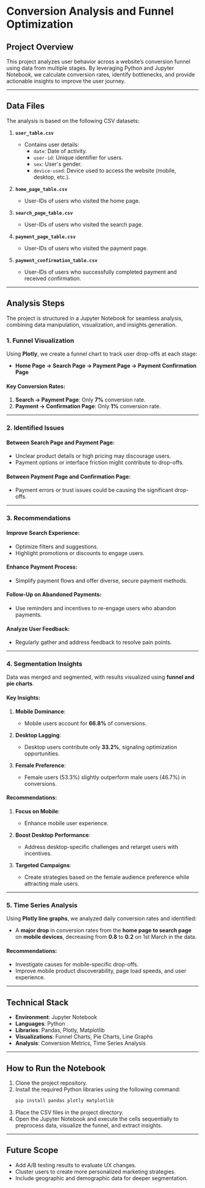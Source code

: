 # **Conversion Analysis and Funnel Optimization**

## **Project Overview**
This project analyzes user behavior across a website’s conversion funnel using data from multiple stages. By leveraging Python and Jupyter Notebook, we calculate conversion rates, identify bottlenecks, and provide actionable insights to improve the user journey.

---

## **Data Files**
The analysis is based on the following CSV datasets:

1. **`user_table.csv`**  
   - Contains user details:  
     - `date`: Date of activity.  
     - `user-id`: Unique identifier for users.  
     - `sex`: User's gender.  
     - `device-used`: Device used to access the website (mobile, desktop, etc.).

2. **`home_page_table.csv`**  
   - User-IDs of users who visited the home page.

3. **`search_page_table.csv`**  
   - User-IDs of users who visited the search page.

4. **`payment_page_table.csv`**  
   - User-IDs of users who visited the payment page.

5. **`payment_confirmation_table.csv`**  
   - User-IDs of users who successfully completed payment and received confirmation.

---

## **Analysis Steps**
The project is structured in a Jupyter Notebook for seamless analysis, combining data manipulation, visualization, and insights generation.

### **1. Funnel Visualization**  
Using **Plotly**, we create a funnel chart to track user drop-offs at each stage:  
- **Home Page → Search Page → Payment Page → Payment Confirmation Page**  

#### **Key Conversion Rates**:
1. **Search → Payment Page**: Only **7%** conversion rate.  
2. **Payment → Confirmation Page**: Only **1%** conversion rate.

---

### **2. Identified Issues**
#### Between **Search Page** and **Payment Page**:  
- Unclear product details or high pricing may discourage users.  
- Payment options or interface friction might contribute to drop-offs.

#### Between **Payment Page** and **Confirmation Page**:  
- Payment errors or trust issues could be causing the significant drop-offs.  

---

### **3. Recommendations**
#### **Improve Search Experience**:
- Optimize filters and suggestions.  
- Highlight promotions or discounts to engage users.

#### **Enhance Payment Process**:
- Simplify payment flows and offer diverse, secure payment methods.  

#### **Follow-Up on Abandoned Payments**:
- Use reminders and incentives to re-engage users who abandon payments.  

#### **Analyze User Feedback**:
- Regularly gather and address feedback to resolve pain points.  

---

### **4. Segmentation Insights**
Data was merged and segmented, with results visualized using **funnel and pie charts**.

#### **Key Insights**:
1. **Mobile Dominance**:  
   - Mobile users account for **66.8%** of conversions.    

2. **Desktop Lagging**:  
   - Desktop users contribute only **33.2%**, signaling optimization opportunities.  

3. **Female Preference**:  
   - Female users (53.3%) slightly outperform male users (46.7%) in conversions.  

#### **Recommendations**:
1. **Focus on Mobile**:  
   - Enhance mobile user experience.  

2. **Boost Desktop Performance**:  
   - Address desktop-specific challenges and retarget users with incentives.  

3. **Targeted Campaigns**:  
   - Create strategies based on the female audience preference while attracting male users.  

---

### **5. Time Series Analysis**
Using **Plotly line graphs**, we analyzed daily conversion rates and identified:  
- A **major drop** in conversion rates from the **home page to search page** on **mobile devices**, decreasing from **0.8** to **0.2** on 1st March in the data.  

#### **Recommendations**:
- Investigate causes for mobile-specific drop-offs.  
- Improve mobile product discoverability, page load speeds, and user experience.

---

## **Technical Stack**
- **Environment**: Jupyter Notebook  
- **Languages**: Python  
- **Libraries**: Pandas, Plotly, Matplotlib  
- **Visualizations**: Funnel Charts, Pie Charts, Line Graphs  
- **Analysis**: Conversion Metrics, Time Series Analysis  

---

## **How to Run the Notebook**
1. Clone the project repository.  
2. Install the required Python libraries using the following command:  
   ```bash
   pip install pandas plotly matplotlib
   ```
3. Place the CSV files in the project directory.  
4. Open the Jupyter Notebook and execute the cells sequentially to preprocess data, visualize the funnel, and extract insights.

---

## **Future Scope**
- Add A/B testing results to evaluate UX changes.  
- Cluster users to create more personalized marketing strategies.  
- Include geographic and demographic data for deeper segmentation.  

